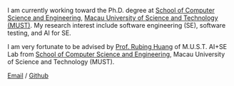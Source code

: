 I am currently working toward the Ph.D. degree at [School of Computer Science and Engineering](https://fie.must.edu.mo/page/id-1434.html?locale=en_US), [Macau University of Science and Technology (MUST)](https://www.must.edu.mo/index.html?locale=en_US). My research interest include software engineering (SE), software testing, and AI for SE.

I am very fortunate to be advised by [Prof. Rubing Huang](https://huangrubing.github.io/) of M.U.S.T. AI+SE Lab from [School of Computer Science and Engineering](https://fie.must.edu.mo/page/id-1434.html?locale=en_US), Macau University of Science and Technology (MUST).


[Email](mailto:3230002105@student.must.edu.mo) / [Github](https://github.com/chenhuicui)
